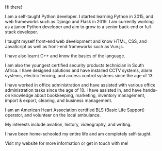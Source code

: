 Hi there!

I am a self-taught Python developer. I started learning Python in 2015, and web frameworks such as Django and Flask in 2019. I am currently working as a junior Python developer and aim to grow to a senior back-end or full-stack developer. 

I taught myself front-end web development and know HTML, CSS, and JavaScript as well as front-end frameworks such as Vue.js. 

I have also learnt C++ and know the basics of the language. 

I am also the youngest certified security products technician in South Africa. I have designed solutions and have installed CCTV systems, alarm systems, electric fencing, and access control systems since the age of 13. 

I have worked in office administration and have assisted with various office administration tasks since the age of 10. I have assisted in, and have hands-on knowledge about bookkeeping, marketing, inventory management, import & export, clearing, and business management. 

I am an American Heart Association certified BLS (Basic Life Support) operator, and volunteer on the local ambulance. 

My interests include aviation, history, videography, and writing. 

I have been home-schooled my entire life and am completely self-taught. 

Visit my website for more information or get in touch with me! 
